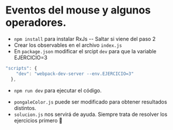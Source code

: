 # Eventos del mouse y algunos operadores.
- `npm install` para instalar RxJs -- Saltar si viene del paso 2
- Crear los observables en el archivo `index.js`
- En `package.json` modificar el srcipt `dev` para que la variable EJERCICIO=3
```javascript
"scripts": {
    "dev": "webpack-dev-server --env.EJERCICIO=3"
  },
```
- `npm run dev` para ejecutar el código.

* `pongaleColor.js` puede ser modificado para obtener resultados distintos.
* `solucion.js` nos servirá de ayuda. Siempre trata de resolver los ejercicios primero 😬
